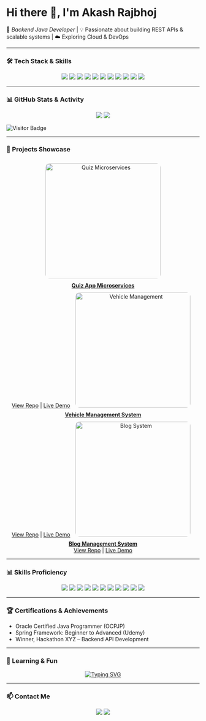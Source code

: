 # Hi there 👋, I'm Akash Rajbhoj  

🚀 *Backend Java Developer* | 💡 Passionate about building REST APIs & scalable systems | ☁️ Exploring Cloud & DevOps  

---

### 🛠️ Tech Stack & Skills  

<p align="center">
  <img src="https://img.shields.io/badge/Java-ED8B00?style=for-the-badge&logo=openjdk&logoColor=white"/>
  <img src="https://img.shields.io/badge/SpringBoot-6DB33F?style=for-the-badge&logo=springboot&logoColor=white"/>
  <img src="https://img.shields.io/badge/Hibernate-59666C?style=for-the-badge&logo=hibernate&logoColor=white"/>
  <img src="https://img.shields.io/badge/MySQL-005C84?style=for-the-badge&logo=mysql&logoColor=white"/>
  <img src="https://img.shields.io/badge/PostgreSQL-316192?style=for-the-badge&logo=postgresql&logoColor=white"/>
  <img src="https://img.shields.io/badge/HTML-E34F26?style=for-the-badge&logo=html5&logoColor=white"/>
  <img src="https://img.shields.io/badge/CSS-1572B6?style=for-the-badge&logo=css3&logoColor=white"/>
  <img src="https://img.shields.io/badge/JavaScript-F7DF1E?style=for-the-badge&logo=javascript&logoColor=black"/>
  <img src="https://img.shields.io/badge/Bootstrap-563D7C?style=for-the-badge&logo=bootstrap&logoColor=white"/>
  <img src="https://img.shields.io/badge/Docker-2496ED?style=for-the-badge&logo=docker&logoColor=white"/>
  <img src="https://img.shields.io/badge/Azure-0089D6?style=for-the-badge&logo=microsoft-azure&logoColor=white"/>
</p>

---

### 📊 GitHub Stats & Activity  

<p align="center">
  <img src="https://github-readme-stats.vercel.app/api?username=akashrajbhoj&show_icons=true&theme=tokyonight&count_private=true&hide=issues"/>
  <img src="https://github-readme-streak-stats.herokuapp.com/?user=akashrajbhoj&theme=tokyonight"/>
</p>

![Visitor Badge](https://visitor-badge.laobi.icu/badge?page_id=akashrajbhoj)

---

### 💼 Projects Showcase  

<div align="center">

<a href="https://github.com/akashrajbhoj/quiz-microservices" target="_blank">
  <img src="https://via.placeholder.com/300x150.png?text=Quiz+Microservices" alt="Quiz Microservices" width="300" style="margin:10px; border-radius:10px;"/>
  <br>
  <b>Quiz App Microservices</b>  
  <br>
  <a href="https://github.com/akashrajbhoj/quiz-microservices" target="_blank">View Repo</a> | <a href="#" target="_blank">Live Demo</a>
</a>

<a href="https://github.com/akashrajbhoj/vehicle-management" target="_blank">
  <img src="https://via.placeholder.com/300x150.png?text=Vehicle+Management" alt="Vehicle Management" width="300" style="margin:10px; border-radius:10px;"/>
  <br>
  <b>Vehicle Management System</b>  
  <br>
  <a href="https://github.com/akashrajbhoj/vehicle-management" target="_blank">View Repo</a> | <a href="#" target="_blank">Live Demo</a>
</a>

<a href="https://github.com/akashrajbhoj/blog-system" target="_blank">
  <img src="https://via.placeholder.com/300x150.png?text=Blog+System" alt="Blog System" width="300" style="margin:10px; border-radius:10px;"/>
  <br>
  <b>Blog Management System</b>  
  <br>
  <a href="https://github.com/akashrajbhoj/blog-system" target="_blank">View Repo</a> | <a href="#" target="_blank">Live Demo</a>
</a>

</div>

---

### 📊 Skills Proficiency  

<p align="center">
  <img src="https://img.shields.io/badge/Java-90%25-brightgreen"/>
  <img src="https://img.shields.io/badge/SpringBoot-85%25-brightgreen"/>
  <img src="https://img.shields.io/badge/Hibernate-80%25-brightgreen"/>
  <img src="https://img.shields.io/badge/MySQL-85%25-blue"/>
  <img src="https://img.shields.io/badge/PostgreSQL-70%25-blue"/>
  <img src="https://img.shields.io/badge/HTML-80%25-orange"/>
  <img src="https://img.shields.io/badge/CSS-75%25-blue"/>
  <img src="https://img.shields.io/badge/JS-70%25-yellow"/>
  <img src="https://img.shields.io/badge/Bootstrap-65%25-purple"/>
  <img src="https://img.shields.io/badge/Docker-60%25-lightgrey"/>
  <img src="https://img.shields.io/badge/Azure-50%25-lightblue"/>
</p>

---

### 🏆 Certifications & Achievements  
- Oracle Certified Java Programmer (OCPJP)  
- Spring Framework: Beginner to Advanced (Udemy)  
- Winner, Hackathon XYZ – Backend API Development  

---

### 🌱 Learning & Fun  

<p align="center">
  <a href="https://git.io/typing-svg">
    <img src="https://readme-typing-svg.demolab.com?font=Fira+Code&pause=1000&color=F75C7E&center=true&width=500&lines=Backend+Java+Developer;Spring+Boot+%7C+Hibernate+%7C+MySQL;API+Development+%26+Documentation;Always+Learning+New+Things!" alt="Typing SVG" />
  </a>
</p>

---

### 📫 Contact Me
<p align="center">
  <a href="mailto:akashrajbhoj30@gmail.com"><img src="https://img.shields.io/badge/Email-akashrajbhoj30@gmail.com-red?style=for-the-badge&logo=gmail&logoColor=white"/></a>
  <a href="https://www.linkedin.com/in/akash-rajbhoj-9b8729250" target="_blank"><img src="https://img.shields.io/badge/LinkedIn-Akash%20Rajbhoj-blue?style=for-the-badge&logo=linkedin&logoColor=white"/></a>
<!--   <a href="YOUR_RESUME_LINK"><img src="https://img.shields.io/badge/Resume-Download-green?style=for-the-badge&logo=adobe&logoColor=white"/></a> -->
</p>
